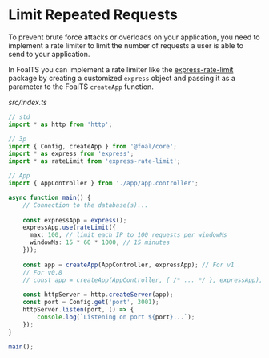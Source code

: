 # Limit Repeated Requests

To prevent brute force attacks or overloads on your application, you need to implement a rate limiter to limit the number of requests a user is able to send to your application.

In FoalTS you can implement a rate limiter like the [express-rate-limit](https://github.com/nfriedly/express-rate-limit) package by creating a customized `express` object and passing it as a parameter to the FoalTS `createApp` function.

*src/index.ts*
```typescript
// std
import * as http from 'http';

// 3p
import { Config, createApp } from '@foal/core';
import * as express from 'express';
import * as rateLimit from 'express-rate-limit';

// App
import { AppController } from './app/app.controller';

async function main() {
    // Connection to the database(s)...
    
    const expressApp = express();
    expressApp.use(rateLimit({
      max: 100, // limit each IP to 100 requests per windowMs
      windowMs: 15 * 60 * 1000, // 15 minutes
    }));
    
    const app = createApp(AppController, expressApp); // For v1
    // For v0.8
    // const app = createApp(AppController, { /* ... */ }, expressApp);
    
    const httpServer = http.createServer(app);
    const port = Config.get('port', 3001);
    httpServer.listen(port, () => {
        console.log(`Listening on port ${port}...`);
    });
}

main();
```
